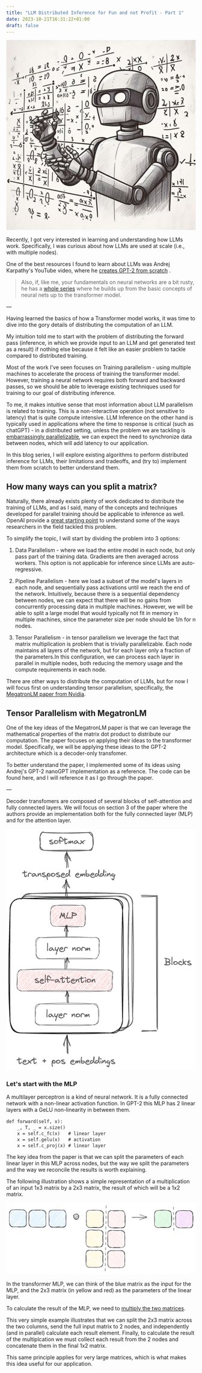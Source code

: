 ```yaml
---
title: "LLM Distributed Inference for Fun and not Profit - Part 1"
date: 2023-10-21T16:31:22+01:00
draft: false
---
```


![distributed inference](ngp_1.jpeg)

Recently, I got very interested in learning and understanding how LLMs work. Specifically, I was curious about how LLMs are used at scale (i.e., with multiple nodes). 

One of the best resources I found to learn about LLMs was Andrej Karpathy's YouTube video, where he [creates GPT-2 from scratch](https://www.youtube.com/watch?v=kCc8FmEb1nY)
.

> Also, if, like me, your fundamentals on neural networks are a bit rusty, he has a [whole series](https://karpathy.ai/zero-to-hero.html) where he builds up from the basic concepts of neural nets up to the transformer model.

—

Having learned the basics of how a Transformer model works, it was time to dive into the gory details of distributing the computation of an LLM. 

My intuition told me to start with the problem of distributing the forward pass (inference, in which we provide input to an LLM and get generated text as a result) if nothing else because it felt like an easier problem to tackle compared to distributed training.

Most of the work I've seen focuses on Training parallelism - using multiple machines to accelerate the process of training the transformer model. However, training a neural network requires both forward and backward passes, so we should be able to leverage existing techniques used for training to our goal of distributing inference. 

To me, it makes intuitive sense that most information about LLM parallelism is related to training. This is a non-interactive operation (not sensitive to latency) that is quite compute intensive. LLM Inference on the other hand is typically used in applications where the time to response is critical (such as chatGPT) - in a distributed setting, unless the problem we are tackling is [embarrassingly parallelizable](https://en.wikipedia.org/wiki/Embarrassingly_parallel), we can expect the need to synchronize data between nodes, which will add latency to our application. 

In this blog series, I will explore existing algorithms to perform distributed inference for LLMs, their limitations and tradeoffs, and (try to) implement them from scratch to better understand them.

## How many ways can you split a matrix?

Naturally, there already exists plenty of work dedicated to distribute the training of LLMs, and as I said, many of the concepts and techniques developed for parallel training should be applicable to inference as well. OpenAI provide a [great starting point](https://openai.com/research/techniques-for-training-large-neural-networks) to understand some of the ways researchers in the field tackled this problem. 

To simplify the topic, I will start by dividing the problem into 3 options:

1. Data Parallelism - where we load the entire model in each node, but only pass part of the training data. Gradients are then averaged across workers. This option is not applicable for inference since LLMs are auto-regressive.

2. Pipeline Parallelism - here we load a subset of the model's layers in each node, and sequentially pass activations until we reach the end of the network. Intuitively, because there is a sequential dependency between nodes, we can expect that there will be no gains from concurrently processing data in multiple machines. However, we will be able to split a large model that would typically not fit in memory in multiple machines, since the parameter size per node should be 1/n for n nodes.

3. Tensor Parallelism - in tensor parallelism we leverage the fact that matrix multiplication is problem that is trivially parallelizable. Each node maintains all layers of the network, but for each layer only a fraction of the parameters.In this configuration, we can process each layer in parallel in multiple nodes, both reducing the memory usage and the compute requirements in each node.

There are other ways to distribute the computation of LLMs, but for now I will focus first on understanding tensor parallelism, specifically, the [MegatronLM paper from Nvidia](https://arxiv.org/abs/1909.08053).


## Tensor Parallelism with MegatronLM

One of the key ideas of the MegatronLM paper is that we can leverage the mathematical properties of the matrix dot product to distribute our computation. The paper focuses on applying their ideas to the transformer model. Specifically, we will be applying these ideas to the GPT-2 architecture which is a decoder-only transfomer. 

To better understand the paper, I implemented some of its ideas using Andrej's GPT-2 nanoGPT implementation as a reference. The code can be found here, and I will reference it as I go through the paper.

—

Decoder transfomers are composed of several blocks of self-attention and fully connected layers. We will focus on section 3 of the paper where the authors provide an implementation both for the fully connected layer (MLP) and for the attention layer.

![decoder](decoder.png#center)

### Let's start with the MLP

A multilayer perceptron is a kind of neural network. It is a fully connected network with a non-linear activation function. In GPT-2 this MLP has 2 linear layers with a GeLU non-linearity in between them. 

```
def forward(self, x):
    _, T, _ = x.size() 
    x = self.c_fc(x)   # linear layer
    x = self.gelu(x)   # activation
    x = self.c_proj(x) # linear layer
```

The key idea from the paper is that we can split the parameters of each linear layer in this MLP across nodes, but the way we split the parameters and the way we reconcile the results is worth explaining.

The following illustration shows a simple representation of a multiplication of an input 1x3 matrix by a 2x3 matrix, the result of which will be a 1x2 matrix.

![gemm](gemm.png#center)

In the transformer MLP, we can think of the blue matrix as the input for the MLP, and the 2x3 matrix (in yellow and red) as the parameters of the linear layer. 

To calculate the result of the MLP, we need to [multiply the two matrices](https://en.wikipedia.org/wiki/Matrix_multiplication).

This very simple example illustrates that we can split the 2x3 matrix across the two columns, send the full input matrix to 2 nodes, and independently (and in parallel) calculate each result element. Finally, to calculate the result of the multiplcation we must collect each result from the 2 nodes and concatenate them in the final 1x2 matrix.

This same principle applies for very large matrices, which is what makes this idea useful for our application.

